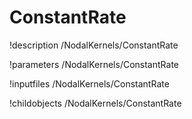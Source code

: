 <!-- MOOSE Documentation Stub: Remove this when content is added. -->

# ConstantRate
!description /NodalKernels/ConstantRate

!parameters /NodalKernels/ConstantRate

!inputfiles /NodalKernels/ConstantRate

!childobjects /NodalKernels/ConstantRate
